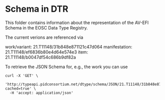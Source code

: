 # Schema in DTR

This folder contains information about the representation of the AV-EFI Schema in the EOSC Data Type Registry.

The current verions are referenced via 

work/variant: 21.T11148/31b848e871121c47d064
manifestation: 21.T11148/ef6836b80e4d64e574e3
item: 21.T11148/b0047df54c686b9df82a

To retrieve the JSON Schema for, e.g., the work you can use
```
curl -X 'GET' \
  'http://typeapi.pidconsortium.net/dtype/schema/JSON/21.T11148/31b848e871121c47d064/?cached=true' \
  -H 'accept: application/json'
  ```
  
